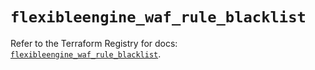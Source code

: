 # `flexibleengine_waf_rule_blacklist`

Refer to the Terraform Registry for docs: [`flexibleengine_waf_rule_blacklist`](https://registry.terraform.io/providers/flexibleenginecloud/flexibleengine/1.46.0/docs/resources/waf_rule_blacklist).
